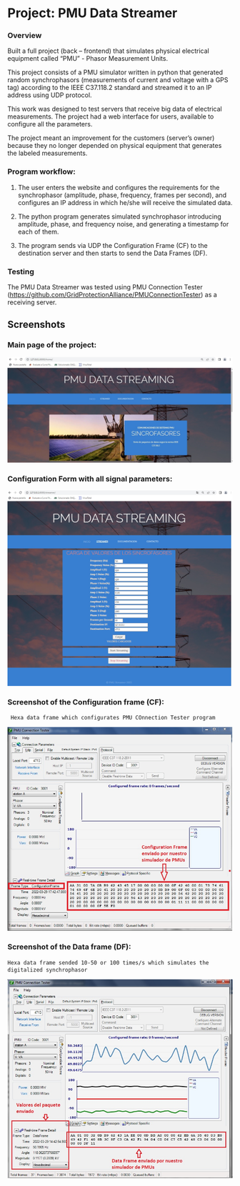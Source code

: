 # Project: PMU Data Streamer

### Overview

Built a full project (back – frontend) that simulates physical electrical equipment called “PMU” - Phasor Measurement Units. 

This project consists of a PMU simulator written in python that generated random synchrophasors (measurements of current and voltage with a GPS tag) according to the IEEE C37.118.2 standard and streamed it to an IP address using UDP protocol. 

This work was designed to test servers that receive big data of electrical measurements. The project had a web interface for users, available to configure all the parameters. 

The project meant an improvement for the customers (server’s owner) because they no longer depended on physical equipment that generates the labeled measurements. 


### Program workflow:

1. The user enters the website and configures the requirements for the synchrophasor (amplitude, phase, frequency, frames per second), and configures an IP address in which he/she will receive the simulated data. 

2. The python program generates simulated synchrophasor introducing amplitude, phase, and frequency noise, and generating a timestamp for each of them.

3. The program sends via UDP the Configuration Frame (CF) to the destination server and then starts to send the Data Frames (DF).


### Testing

The PMU Data Streamer was tested using PMU Connection Tester (https://github.com/GridProtectionAlliance/PMUConnectionTester) as a receiving server.


## Screenshots

    
### Main page of the project:
    
  ![](https://github.com/DaDeCar/PMU-Data_Streamer/blob/74bb5a05e0f81c459a29f1781ee5f544423ced3d/images/web%20home.jpg)
    
    
### Configuration Form with all signal parameters:
    
  ![](https://github.com/DaDeCar/PMU-Data_Streamer/blob/74bb5a05e0f81c459a29f1781ee5f544423ced3d/images/web%20streamer.jpg)
  
### Screenshot of the Configuration frame (CF):
     Hexa data frame which configurates PMU COnnection Tester program 
    
  ![](https://github.com/DaDeCar/PMU-Data_Streamer/blob/74bb5a05e0f81c459a29f1781ee5f544423ced3d/images/CF.jpg)  
  
### Screenshot of the Data frame (DF):
    Hexa data frame sended 10-50 or 100 times/s which simulates the digitalized synchrophasor 
    
  ![](https://github.com/DaDeCar/PMU-Data_Streamer/blob/74bb5a05e0f81c459a29f1781ee5f544423ced3d/images/DF.jpg)  
    
    
    
    
    
    
    
